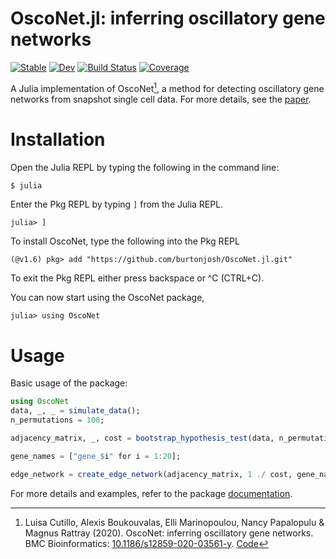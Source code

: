 # OscoNet.jl: inferring oscillatory gene networks

[![Stable](https://img.shields.io/badge/docs-stable-blue.svg)](https://burtonjosh.github.io/OscoNet.jl/stable/)
[![Dev](https://img.shields.io/badge/docs-dev-blue.svg)](https://burtonjosh.github.io/OscoNet.jl/dev/)
[![Build Status](https://github.com/burtonjosh/OscoNet.jl/actions/workflows/CI.yml/badge.svg?branch=main)](https://github.com/burtonjosh/OscoNet.jl/actions/workflows/CI.yml?query=branch%3Amain)
[![Coverage](https://codecov.io/gh/burtonjosh/OscoNet.jl/branch/main/graph/badge.svg)](https://codecov.io/gh/burtonjosh/OscoNet.jl)

A Julia implementation of OscoNet[^Cutillo2020], a method for detecting oscillatory gene networks from snapshot single cell data. For more details, see the [paper](https://doi.org/10.1186/s12859-020-03561-y).

# Installation

Open the Julia REPL by typing the following in the command line:
```bash
$ julia
```

Enter the Pkg REPL by typing `]` from the Julia REPL.
```
julia> ]
```

To install OscoNet, type the following into the Pkg REPL

```
(@v1.6) pkg> add "https://github.com/burtonjosh/OscoNet.jl.git"
```

To exit the Pkg REPL either press backspace or ^C (CTRL+C).

You can now start using the OscoNet package,

```
julia> using OscoNet
```

# Usage

Basic usage of the package:

```julia
using OscoNet
data, _, _ = simulate_data();
n_permutations = 100;

adjacency_matrix, _, cost = bootstrap_hypothesis_test(data, n_permutations);

gene_names = ["gene_$i" for i = 1:20];

edge_network = create_edge_network(adjacency_matrix, 1 ./ cost, gene_names)
```

For more details and examples, refer to the package [documentation](https://burtonjosh.github.io/OscoNet.jl).

[^Cutillo2020]: Luisa Cutillo, Alexis Boukouvalas, Elli Marinopoulou, Nancy Papalopulu & Magnus Rattray (2020).
    OscoNet: inferring oscillatory gene networks.
    BMC Bioinformatics: [10.1186/s12859-020-03561-y](https://doi.org/10.1186/s12859-020-03561-y).
    [Code](https://github.com/alexisboukouvalas/OscoNet)